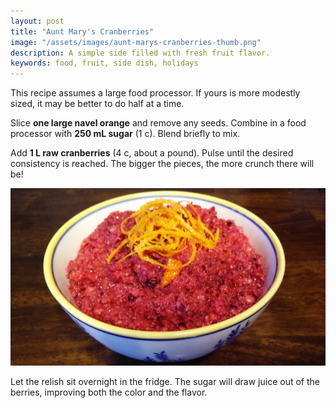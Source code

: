 ```yaml
---
layout: post
title: "Aunt Mary's Cranberries"
image: "/assets/images/aunt-marys-cranberries-thumb.png"
description: A simple side filled with fresh fruit flavor.
keywords: food, fruit, side dish, holidays
---
```


This recipe assumes a large food processor. If yours is more modestly sized, it may be better to do half at a time.

Slice **one large navel orange** and remove any seeds. Combine in a food processor with **250 mL sugar** (1 c). Blend briefly to mix.

Add **1 L raw cranberries** (4 c, about a pound). Pulse until the desired consistency is reached. The bigger the pieces, the more crunch there will be!

![Aunt Mary's Cranberry Relish](/assets/images/aunt-marys-cranberries-16x9.png)

Let the relish sit overnight in the fridge. The sugar will draw juice out of the berries, improving both the color and the flavor.
